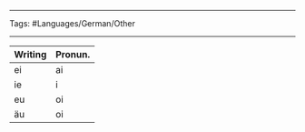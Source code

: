 ___
Tags: #Languages/German/Other
___
Writing | Pronun.
------------ | ------------
ei | ai
ie | i
eu | oi
äu | oi